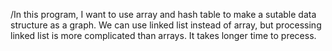 /In this program, I want to use array and
hash table to make a sutable data structure 
as a graph. We can use linked list instead of
array, but processing linked list is more complicated
than arrays. It takes longer time to precess. 
